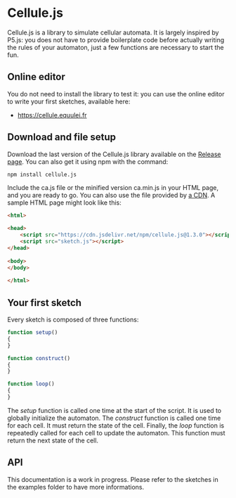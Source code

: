 # Cellule.js

Cellule.js is a library to simulate cellular automata. It is largely inspired by P5.js: you does not have to provide boilerplate code before actually writing the rules of your automaton, just a few functions are necessary to start the fun.

## Online editor

You do not need to install the library to test it: you can use the online editor to write your first sketches, available here:

- https://cellule.equulei.fr

## Download and file setup

Download the last version of the Cellule.js library available on the [Release page](https://github.com/mcaralp/cellule.js/releases). You can also get it using npm with the command:
```bash
npm install cellule.js
```

Include the ca.js file or the minified version ca.min.js in your HTML page, and you are ready to go. You can also use the file provided by [a CDN](https://cdn.jsdelivr.net/npm/cellule.js@1.3.0). A sample HTML page might look like this:

```html
<html>

<head>
    <script src="https://cdn.jsdelivr.net/npm/cellule.js@1.3.0"></script>
    <script src="sketch.js"></script>
</head>
    
<body>
</body>
  
</html>
```

## Your first sketch

Every sketch is composed of three functions:


```js
function setup()
{
}

function construct()
{
}

function loop()
{
}
```

The *setup* function is called one time at the start of the script. It is used to globally initialize the automaton. The *construct* function is called one time for each cell. It must return the state of the cell. Finally, the *loop* function is repeatedly called for each cell to update the automaton. This function must return the next state of the cell.

## API

This documentation is a work in progress. Please refer to the sketches in the examples folder to have more informations.
